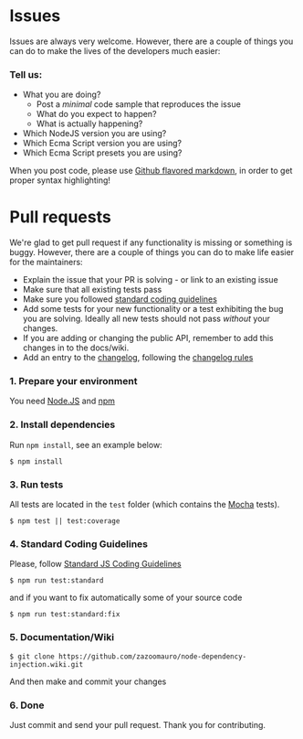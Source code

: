 # Issues
Issues are always very welcome. 
However, there are a couple of things you can do to make the lives of the developers much easier:

### Tell us:

* What you are doing?
  * Post a _minimal_ code sample that reproduces the issue
  * What do you expect to happen?
  * What is actually happening?
* Which NodeJS version you are using?
* Which Ecma Script version you are using?
* Which Ecma Script presets you are using?

When you post code, please use [Github flavored markdown](https://help.github.com/articles/github-flavored-markdown), 
in order to get proper syntax highlighting!

# Pull requests

We're glad to get pull request if any functionality is missing or something is buggy. 
However, there are a couple of things you can do to make life easier for the maintainers:

* Explain the issue that your PR is solving - or link to an existing issue
* Make sure that all existing tests pass
* Make sure you followed [standard coding guidelines](http://standardjs.com)
* Add some tests for your new functionality or a test exhibiting the bug you are solving. Ideally all new tests should not pass _without_ your changes.
* If you are adding or changing the public API, remember to add this changes in to the docs/wiki.
* Add an entry to the [changelog](CHANGELOG.md), following the [changelog rules](http://keepachangelog.com/)

### 1. Prepare your environment

You need [Node.JS](http://nodejs.org) and [npm](https://docs.npmjs.com/getting-started/installing-node)

### 2. Install dependencies

Run `npm install`, see an example below:

```console
$ npm install
```

### 3. Run tests ###

All tests are located in the `test` folder (which contains the [Mocha](http://visionmedia.github.io/mocha/) tests).

```console
$ npm test || test:coverage
```

### 4. Standard Coding Guidelines ###

Please, follow [Standard JS Coding Guidelines](http://standardjs.com)

```console
$ npm run test:standard
```

and if you want to fix automatically some of your source code
 
```console
$ npm run test:standard:fix
```

### 5. Documentation/Wiki ###

```console
$ git clone https://github.com/zazoomauro/node-dependency-injection.wiki.git
```

And then make and commit your changes

### 6. Done ###

Just commit and send your pull request. 
Thank you for contributing.
